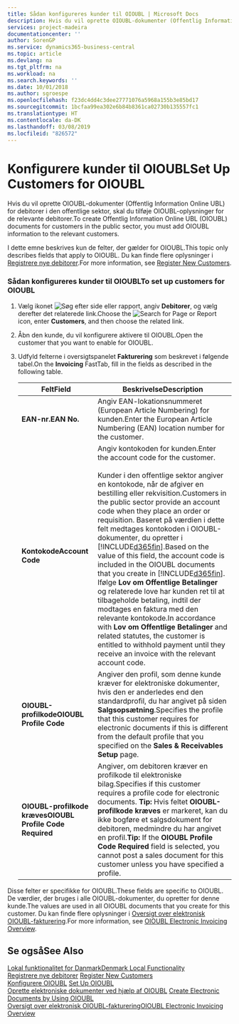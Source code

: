 ```yaml
---
title: Sådan konfigureres kunder til OIOUBL | Microsoft Docs
description: Hvis du vil oprette OIOUBL-dokumenter (Offentlig Information Online UBL) for debitorer i den offentlige sektor, skal du tilføje OIOUBL-oplysninger for de relevante debitorer.
services: project-madeira
documentationcenter: ''
author: SorenGP
ms.service: dynamics365-business-central
ms.topic: article
ms.devlang: na
ms.tgt_pltfrm: na
ms.workload: na
ms.search.keywords: ''
ms.date: 10/01/2018
ms.author: sgroespe
ms.openlocfilehash: f23dc4dd4c3dee27771076a5968a155b3e85bd17
ms.sourcegitcommit: 1bcfaa99ea302e6b84b8361ca02730b135557fc1
ms.translationtype: HT
ms.contentlocale: da-DK
ms.lasthandoff: 03/08/2019
ms.locfileid: "826572"
---
```

# <a name="set-up-customers-for-oioubl"></a><span data-ttu-id="6acc5-103">Konfigurere kunder til OIOUBL</span><span class="sxs-lookup"><span data-stu-id="6acc5-103">Set Up Customers for OIOUBL</span></span>
<span data-ttu-id="6acc5-104">Hvis du vil oprette OIOUBL-dokumenter (Offentlig Information Online UBL) for debitorer i den offentlige sektor, skal du tilføje OIOUBL-oplysninger for de relevante debitorer.</span><span class="sxs-lookup"><span data-stu-id="6acc5-104">To create Offentlig Information Online UBL (OIOUBL) documents for customers in the public sector, you must add OIOUBL information to the relevant customers.</span></span>  

 <span data-ttu-id="6acc5-105">I dette emne beskrives kun de felter, der gælder for OIOUBL.</span><span class="sxs-lookup"><span data-stu-id="6acc5-105">This topic only describes fields that apply to OIOUBL.</span></span> <span data-ttu-id="6acc5-106">Du kan finde flere oplysninger i [Registrere nye debitorer](../../sales-how-register-new-customers.md).</span><span class="sxs-lookup"><span data-stu-id="6acc5-106">For more information, see [Register New Customers](../../sales-how-register-new-customers.md).</span></span>  

### <a name="to-set-up-customers-for-oioubl"></a><span data-ttu-id="6acc5-107">Sådan konfigureres kunder til OIOUBL</span><span class="sxs-lookup"><span data-stu-id="6acc5-107">To set up customers for OIOUBL</span></span>  

1.  <span data-ttu-id="6acc5-108">Vælg ikonet ![Søg efter side eller rapport](../../media/ui-search/search_small.png "Ikonet Søg efter side eller rapport"), angiv **Debitorer**, og vælg derefter det relaterede link.</span><span class="sxs-lookup"><span data-stu-id="6acc5-108">Choose the ![Search for Page or Report](../../media/ui-search/search_small.png "Search for Page or Report icon") icon, enter **Customers**, and then choose the related link.</span></span>  
2.  <span data-ttu-id="6acc5-109">Åbn den kunde, du vil konfigurere aktivere til OIOUBL.</span><span class="sxs-lookup"><span data-stu-id="6acc5-109">Open the customer that you want to enable for OIOUBL.</span></span>  
3.  <span data-ttu-id="6acc5-110">Udfyld felterne i oversigtspanelet **Fakturering** som beskrevet i følgende tabel.</span><span class="sxs-lookup"><span data-stu-id="6acc5-110">On the **Invoicing** FastTab, fill in the fields as described in the following table.</span></span>  

    |<span data-ttu-id="6acc5-111">Felt</span><span class="sxs-lookup"><span data-stu-id="6acc5-111">Field</span></span>|<span data-ttu-id="6acc5-112">Beskrivelse</span><span class="sxs-lookup"><span data-stu-id="6acc5-112">Description</span></span>|  
    |---------------------------------|---------------------------------------|  
    |<span data-ttu-id="6acc5-113">**EAN-nr.**</span><span class="sxs-lookup"><span data-stu-id="6acc5-113">**EAN No.**</span></span>|<span data-ttu-id="6acc5-114">Angiv EAN-lokationsnummeret (European Article Numbering) for kunden.</span><span class="sxs-lookup"><span data-stu-id="6acc5-114">Enter the European Article Numbering (EAN) location number for the customer.</span></span>|  
    |<span data-ttu-id="6acc5-115">**Kontokode**</span><span class="sxs-lookup"><span data-stu-id="6acc5-115">**Account Code**</span></span>|<span data-ttu-id="6acc5-116">Angiv kontokoden for kunden.</span><span class="sxs-lookup"><span data-stu-id="6acc5-116">Enter the account code for the customer.</span></span><br /><br /> <span data-ttu-id="6acc5-117">Kunder i den offentlige sektor angiver en kontokode, når de afgiver en bestilling eller rekvisition.</span><span class="sxs-lookup"><span data-stu-id="6acc5-117">Customers in the public sector provide an account code when they place an order or requisition.</span></span> <span data-ttu-id="6acc5-118">Baseret på værdien i dette felt medtages kontokoden i OIOUBL-dokumenter, du opretter i [!INCLUDE[d365fin](../../includes/d365fin_md.md)].</span><span class="sxs-lookup"><span data-stu-id="6acc5-118">Based on the value of this field, the account code is included in the OIOUBL documents that you create in [!INCLUDE[d365fin](../../includes/d365fin_md.md)].</span></span> <span data-ttu-id="6acc5-119">Ifølge **Lov om Offentlige Betalinger** og relaterede love har kunden ret til at tilbageholde betaling, indtil der modtages en faktura med den relevante kontokode.</span><span class="sxs-lookup"><span data-stu-id="6acc5-119">In accordance with **Lov om Offentlige Betalinger** and related statutes, the customer is entitled to withhold payment until they receive an invoice with the relevant account code.</span></span>|  
    |<span data-ttu-id="6acc5-120">**OIOUBL-profilkode**</span><span class="sxs-lookup"><span data-stu-id="6acc5-120">**OIOUBL Profile Code**</span></span>|<span data-ttu-id="6acc5-121">Angiver den profil, som denne kunde kræver for elektroniske dokumenter, hvis den er anderledes end den standardprofil, du har angivet på siden **Salgsopsætning**.</span><span class="sxs-lookup"><span data-stu-id="6acc5-121">Specifies the profile that this customer requires for electronic documents if this is different from the default profile that you specified on the **Sales & Receivables Setup** page.</span></span>|  
    |<span data-ttu-id="6acc5-122">**OIOUBL-profilkode kræves**</span><span class="sxs-lookup"><span data-stu-id="6acc5-122">**OIOUBL Profile Code Required**</span></span>|<span data-ttu-id="6acc5-123">Angiver, om debitoren kræver en profilkode til elektroniske bilag.</span><span class="sxs-lookup"><span data-stu-id="6acc5-123">Specifies if this customer requires a profile code for electronic documents.</span></span> <span data-ttu-id="6acc5-124">**Tip:** Hvis feltet **OIOUBL-profilkode kræves** er markeret, kan du ikke bogføre et salgsdokument for debitoren, medmindre du har angivet en profil.</span><span class="sxs-lookup"><span data-stu-id="6acc5-124">**Tip:**  If the **OIOUBL Profile Code Required** field is selected, you cannot post a sales document for this customer unless you have specified a profile.</span></span>|  

 <span data-ttu-id="6acc5-125">Disse felter er specifikke for OIOUBL.</span><span class="sxs-lookup"><span data-stu-id="6acc5-125">These fields are specific to OIOUBL.</span></span> <span data-ttu-id="6acc5-126">De værdier, der bruges i alle OIOUBL-dokumenter, du opretter for denne kunde.</span><span class="sxs-lookup"><span data-stu-id="6acc5-126">The values are used in all OIOUBL documents that you create for this customer.</span></span> <span data-ttu-id="6acc5-127">Du kan finde flere oplysninger i [Oversigt over elektronisk OIOUBL-fakturering](oioubl-electronic-invoicing-overview.md).</span><span class="sxs-lookup"><span data-stu-id="6acc5-127">For more information, see [OIOUBL Electronic Invoicing Overview](oioubl-electronic-invoicing-overview.md).</span></span>  

## <a name="see-also"></a><span data-ttu-id="6acc5-128">Se også</span><span class="sxs-lookup"><span data-stu-id="6acc5-128">See Also</span></span>  
[<span data-ttu-id="6acc5-129">Lokal funktionalitet for Danmark</span><span class="sxs-lookup"><span data-stu-id="6acc5-129">Denmark Local Functionality</span></span>](denmark-local-functionality.md)  
<span data-ttu-id="6acc5-130">[Registrere nye debitorer](../../sales-how-register-new-customers.md) </span><span class="sxs-lookup"><span data-stu-id="6acc5-130">[Register New Customers](../../sales-how-register-new-customers.md) </span></span>  
<span data-ttu-id="6acc5-131">[Konfigurere OIOUBL](how-to-set-up-oioubl.md) </span><span class="sxs-lookup"><span data-stu-id="6acc5-131">[Set Up OIOUBL](how-to-set-up-oioubl.md) </span></span>  
<span data-ttu-id="6acc5-132">[Oprette elektroniske dokumenter ved hjælp af OIOUBL](how-to-create-electronic-documents-by-using-oioubl.md) </span><span class="sxs-lookup"><span data-stu-id="6acc5-132">[Create Electronic Documents by Using OIOUBL](how-to-create-electronic-documents-by-using-oioubl.md) </span></span>  
[<span data-ttu-id="6acc5-133">Oversigt over elektronisk OIOUBL-fakturering</span><span class="sxs-lookup"><span data-stu-id="6acc5-133">OIOUBL Electronic Invoicing Overview</span></span>](oioubl-electronic-invoicing-overview.md)  
